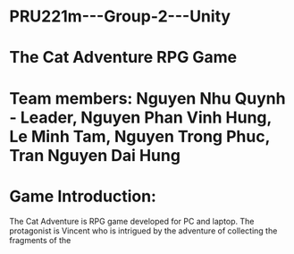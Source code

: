 # PRU221m---Group-2---Unity
# The Cat Adventure RPG Game
# Team members: Nguyen Nhu Quynh - Leader, Nguyen Phan Vinh Hung, Le Minh Tam, Nguyen Trong Phuc, Tran Nguyen Dai Hung
# Game Introduction: 
The Cat Adventure is RPG game developed for PC and laptop. The protagonist is Vincent who is intrigued by the adventure of collecting the fragments of the
